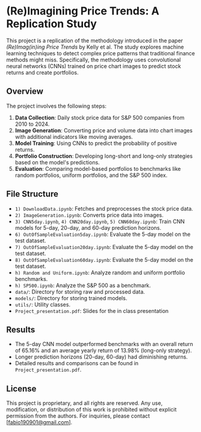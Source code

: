 # (Re)Imagining Price Trends: A Replication Study

This project is a replication of the methodology introduced in the paper *(Re)Imag(in)ing Price Trends* by Kelly et al. The study explores machine learning techniques to detect complex price patterns that traditional finance methods might miss. Specifically, the methodology uses convolutional neural networks (CNNs) trained on price chart images to predict stock returns and create portfolios.

## Overview

The project involves the following steps:

1. **Data Collection**: Daily stock price data for S&P 500 companies from 2010 to 2024.
2. **Image Generation**: Converting price and volume data into chart images with additional indicators like moving averages.
3. **Model Training**: Using CNNs to predict the probability of positive returns.
4. **Portfolio Construction**: Developing long-short and long-only strategies based on the model's predictions.
5. **Evaluation**: Comparing model-based portfolios to benchmarks like random portfolios, uniform portfolios, and the S&P 500 index.

## File Structure

- `1) DownloadData.ipynb`: Fetches and preprocesses the stock price data.
- `2) ImageGeneration.ipynb`: Converts price data into images.
- `3) CNN5day.ipynb`, `4) CNN20day.ipynb`, `5) CNN60day.ipynb`: Train CNN models for 5-day, 20-day, and 60-day prediction horizons.
- `6) OutOfSampleEvaluation5day.ipynb`: Evaluate the 5-day model on the test dataset.
- `7) OutOfSampleEvaluation20day.ipynb`: Evaluate the 5-day model on the test dataset.
- `8) OutOfSampleEvaluation60day.ipynb`: Evaluate the 5-day model on the test dataset.
- `h) Random and Uniform.ipynb`: Analyze random and uniform portfolio benchmarks.
- `h) SP500.ipynb`: Analyze the S&P 500 as a benchmark.
- `data/`: Directory for storing raw and processed data.
- `models/`: Directory for storing trained models.
- `utils/`: Utility classes.
- `Project_presentation.pdf`: Slides for the in class presentation

## Results

- The 5-day CNN model outperformed benchmarks with an overall return of 65.16% and an average yearly return of 13.98% (long-only strategy).
- Longer prediction horizons (20-day, 60-day) had diminishing returns.
- Detailed results and comparisons can be found in `Project_presentation.pdf`.

## License

This project is proprietary, and all rights are reserved. Any use, modification, or distribution of this work is prohibited without explicit permission from the authors. For inquiries, please contact [fabio190901@gmail.com].

